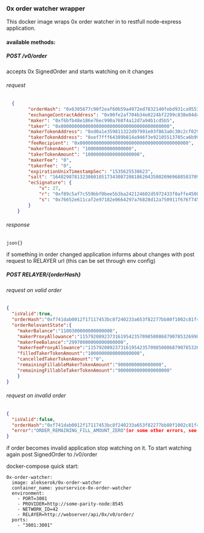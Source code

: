 ### 0x order watcher wrapper

This docker image wraps 0x order watcher in to restfull node-express application.

#### available methods:

##### POST /v0/order
accepts 0x SignedOrder and starts watching on it changes
###### request
```json
  {
        "orderHash": "0x6305677c90f2eaf60b59a4972ed7832140febd931ca9553d740f90daa86f7c2d",
        "exchangeContractAddress": "0x90fe2af704b34e0224bf2299c838e04d4dcf1364",
        "maker": "0xf6bfb48e186e76ec990a768f4a12d7a94b1cd5b5",
        "taker": "0x0000000000000000000000000000000000000000",
        "makerTokenAddress": "0xd0a1e359811322d97991e03f863a0c30c2cf029c",
        "takerTokenAddress": "0xef7fff64389b814a946f3e92105513705ca6b990",
        "feeRecipient": "0x0000000000000000000000000000000000000000",
        "makerTokenAmount": "10000000000000000",
        "takerTokenAmount": "10000000000000000000",
        "makerFee": "0",
        "takerFee": "0",
        "expirationUnixTimestampSec": "1535625538623",
        "salt": "16482987813238601051734308720818620435802096968858370904360954730803248359111",
        "ecSignature": {
            "v": 27,
            "r": "0xf89c5af7c559bbf0bee5b3ba242124602d5972433f8affe4508b51a676910a38",
            "s": "0x76652e611caf2e97182e0664297a76828d12a750911f676f745202c7d3322d48"
        }
    }
```
###### response
```json{}```

if something in order changed application informs about changes with post request to RELAYER url (this can be set through env config)
##### POST RELAYER/{orderHash}
###### request on valid order
```json
{
  "isValid":true,
  "orderHash":"0xf741dab0012f17117453bc8f240233a653f82277bb80f1002c81f430ec7e8fa2",
  "orderRelevantState":{
    "makerBalance":"1100300000000000000",
    "makerProxyAllowance":"115792089237316195423570985008687907853269984665640564039457584007913129639935",
    "makerFeeBalance":"29970000000000000000",
    "makerFeeProxyAllowance":"115792089237316195423570985008687907853269984665640564039457584007913129639935",
    "filledTakerTokenAmount":"1000000000000000000",
    "cancelledTakerTokenAmount":"0",
    "remainingFillableMakerTokenAmount":"9000000000000000",
    "remainingFillableTakerTokenAmount":"9000000000000000000"
    }
}
```

###### request on invalid order
```json
{
  "isValid":false,
  "orderHash":"0xf741dab0012f17117453bc8f240233a653f82277bb80f1002c81f430ec7e8fa2",
  "error":"ORDER_REMAINING_FILL_AMOUNT_ZERO"(or some other errors, see 0xproject.com for details)
}
```

if order becomes invalid application stop watching on it. To start watching again post SignedOrder to /v0/order

docker-compose quick start: 

    0x-order-watcher:
      image: alekserok/0x-order-watcher
      container_name: yourservice-0x-order-watcher
      environment:
        - PORT=3001
        - PROVIDER=http://some-parity-node:8545
        - NETWORK_ID=42
        - RELAYER=http://webserver/api/0x/v0/order/
      ports:
        - "3001:3001"

